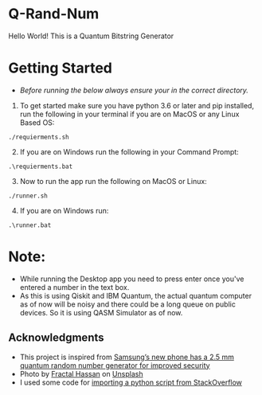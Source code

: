 # Q-Rand-Num

Hello World!
This is a Quantum Bitstring Generator

# Getting Started
- *Before running the below always ensure your in the correct directory.*
1) To get started make sure you have python 3.6 or later and pip installed, run the following in your terminal if you are on MacOS or any Linux Based OS:
```
./requierments.sh
```

2) If you are on Windows run the following in your Command Prompt:
```
.\requierments.bat
```

3) Now to run the app run the following on MacOS or Linux:
```
./runner.sh
```
4) If you are on Windows run:
```
.\runner.bat
```

# Note:
- While running the Desktop app you need to press enter once you've entered a number in the text box.
- As this is using Qiskit and IBM Quantum, the actual quantum computer as of now will be noisy and there could be a long queue on public devices. So it is using QASM Simulator as of now.

## Acknowledgments
- This project is inspired from [Samsung’s new phone has a 2.5 mm quantum random number generator for improved security](https://thenextweb.com/news/samsungs-new-phone-has-a-2-5-mm-quantum-random-number-generator-for-improved-security)
- Photo by [Fractal Hassan](https://unsplash.com/photos/XoNj0ulsn1Y) on [Unsplash](https://unsplash.com/)
- I used some code for [importing a python script from StackOverflow](https://stackoverflow.com/questions/2349991/how-to-import-other-python-files)
